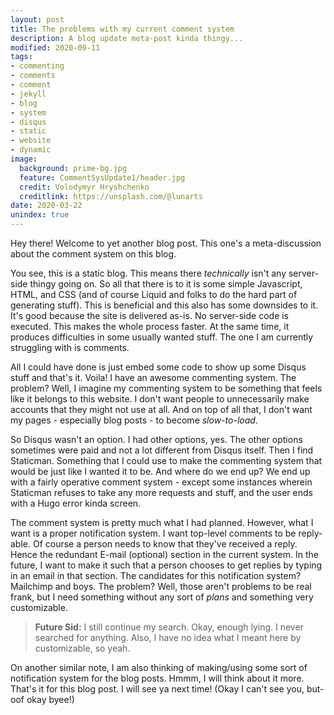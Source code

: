 ```yaml
---
layout: post
title: The problems with my current comment system
description: A blog update meta-post kinda thingy...
modified: 2020-09-11
tags:
- commenting
- comments
- comment
- jekyll
- blog
- system
- disqus
- static
- website
- dynamic
image:
  background: prime-bg.jpg
  feature: CommentSysUpdate1/header.jpg
  credit: Volodymyr Hryshchenko
  creditlink: https://unsplash.com/@lunarts
date: 2020-03-22
unindex: true
---
```


Hey there! Welcome to yet another blog post. This one's a meta-discussion about the comment system on this blog.

You see, this is a static blog. This means there *technically* isn't any server-side thingy going on. So all that there is to it is some simple Javascript, HTML, and CSS (and of course Liquid and folks to do the hard part of generating stuff). This is beneficial and this also has some downsides to it. It's good because the site is delivered as-is. No server-side code is executed. This makes the whole process faster. At the same time, it produces difficulties in some usually wanted stuff. The one I am currently struggling with is comments.

All I could have done is just embed some code to show up some Disqus stuff and that's it. Voila! I have an awesome commenting system. The problem? Well, I imagine my commenting system to be something that feels like it belongs to this website. I don't want people to unnecessarily make accounts that they might not use at all. And on top of all that, I don't want my pages - especially blog posts - to become *slow-to-load*.

So Disqus wasn't an option. I had other options, yes. The other options sometimes were paid and not a lot different from Disqus itself. Then I find Staticman. Something that I could use to make the commenting system that would be just like I wanted it to be. And where do we end up? We end up with a fairly operative comment system - except some instances wherein Staticman refuses to take any more requests and stuff, and the user ends with a Hugo error kinda screen.

The comment system is pretty much what I had planned. However, what I want is a proper notification system. I want top-level comments to be reply-able. Of course a person needs to know that they've received a reply. Hence the redundant E-mail (optional) section in the current system. In the future, I want to make it such that a person chooses to get replies by typing in an email in that section. The candidates for this notification system? Mailchimp and boys. The problem? Well, those aren't problems to be real frank, but I need something without any sort of *plans* and something very customizable.

> **Future Sid:** I still continue my search. Okay, enough lying. I never searched for anything.
> Also, I have no idea what I meant here by customizable, so yeah.

On another similar note, I am also thinking of making/using some sort of notification system for the blog posts. Hmmm, I will think about it more. That's it for this blog post. I will see ya next time! (Okay I can't see you, but- oof okay byee!)
